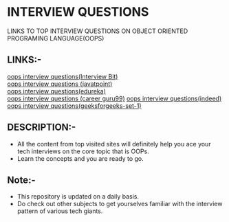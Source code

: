 
# INTERVIEW QUESTIONS

 LINKS TO TOP INTERVIEW QUESTIONS ON OBJECT ORIENTED PROGRAMING LANGUAGE(OOPS)


## LINKS:-

[oops interview questions(Interview Bit)](https://www.interviewbit.com/oops-interview-questions/#object-oriented-programming)  
[oops interview questions (javatpoint)](https://www.javatpoint.com/oops-interview-questions)  
[oops interview questions(edureka)](https://www.edureka.co/blog/interview-questions/oops-interview-questions/)  
[oops interview questions (career guru99)](https://career.guru99.com/top-50-oops-interview-questions/)
[oops interview questions(indeed)](https://www.indeed.com/career-advice/interviewing/oop-interview-questions)   
[oops interview questions(geeksforgeeks-set-1)](https://www.geeksforgeeks.org/commonly-asked-oop-interview-questions/)  

## DESCRIPTION:-

*  All the content from top visited sites will definitely help you ace your tech interviews on the core topic that is OOPs.
* Learn the concepts and you are ready to go.
## Note:-
* This repository is updated on a daily basis.
* Do check out other subjects to get yourselves familiar with the interview pattern of various tech giants.